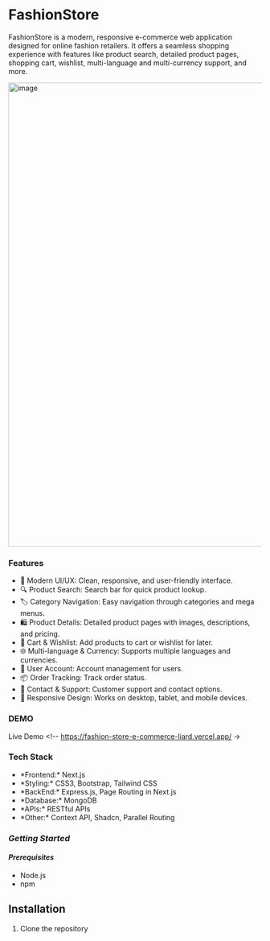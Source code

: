 # **FashionStore**

FashionStore is a modern, responsive e-commerce web application designed for online fashion retailers. It offers a seamless shopping experience with features like product search, detailed product pages, shopping cart, wishlist, multi-language and multi-currency support, and more.


<a href="https://fashion-store-e-commerce-liard.vercel.app/" target="_blank">
<img width="1906" height="922" alt="image" src="https://github.com/user-attachments/assets/c485b613-fc6d-4705-bd05-7f213b40a743"  />
</a>

### **Features**

<ul>
<li>🛒 Modern UI/UX: Clean, responsive, and user-friendly interface.</li>
<li>🔍 Product Search: Search bar for quick product lookup.</li>
<li>🏷️ Category Navigation: Easy navigation through categories and mega menus.</li>
<li>🛍️ Product Details: Detailed product pages with images, descriptions, and pricing.</li>
<li>🛒 Cart & Wishlist: Add products to cart or wishlist for later.</li>
<li>🌐 Multi-language & Currency: Supports multiple languages and currencies.</li>
<li>👤 User Account: Account management for users.</li>
<li>📦 Order Tracking: Track order status.</li>
<li>📧 Contact & Support: Customer support and contact options.</li>
<li>📱 Responsive Design: Works on desktop, tablet, and mobile devices.</li>
</ul>

### **DEMO**
Live Demo <!-- https://fashion-store-e-commerce-liard.vercel.app/ ->

### **Tech Stack**

<ul>
  <li>*Frontend:* Next.js</li>
  <li>*Styling:* CSS3, Bootstrap, Tailwind CSS</li>
  <li>*BackEnd:* Express.js, Page Routing in Next.js</li>
  <li>*Database:* MongoDB</li>
  <li>*APIs:* RESTful APIs</li>
  <li>*Other:* Context API, Shadcn, Parallel Routing</li>
</ul>

### *Getting Started*
#### *Prerequisites*
<ul>
  <li>Node.js</li>
  <li>npm</li>
</ul>

## Installation

<ol type="number">
  <li>Clone the repository </li>
</ol>







